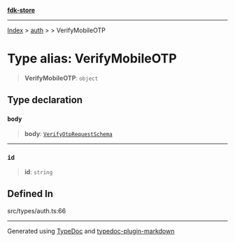 [**fdk-store**](../../../README.md)
***

[Index](../../../API.md) > [auth](../../README.md) > [<internal>](../README.md) > VerifyMobileOTP

# Type alias: VerifyMobileOTP

> **VerifyMobileOTP**: `object`

## Type declaration

### `body`

> **body**: [`VerifyOtpRequestSchema`](type-alias.VerifyOtpRequestSchema.md)

***

### `id`

> **id**: `string`

## Defined In

src/types/auth.ts:66

***
Generated using [TypeDoc](https://typedoc.org/) and [typedoc-plugin-markdown](https://www.npmjs.com/package/typedoc-plugin-markdown)
